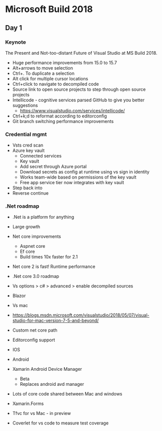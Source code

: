 # Microsoft Build 2018

## Day 1

### Keynote

The Present and Not-too-distant Future of Visual Studio at MS Build 2018.

* Huge performance improvements from 15.0 to 15.7
* Alt+arrows to move selection
* Ctrl+. To duplicate a selection
* Alt click for multiple cursor locations
* Ctrl+click to navigate to decompiled code
* Source link to open source projects to step through open source projects
* Intellicode - cognitive services parsed GitHub to give you better suggestions
  * https://www.visualstudio.com/services/intellicode/
* Ctrl+k;d to reformat according to editorconfig
* Git branch switching performance improvements

### Credential mgmt

* Vsts cred scan
* Azure key vault
  * Connected services
  * Key vault
  * Add secret through Azure portal
  * Download secrets as config at runtime using vs sign in identity
  * Works team-wide based on permissions of the key vault
  * Free app service tier now integrates with key vault
* Step back into
* Reverse continue

### .Net roadmap

* .Net is a platform for anything
* Large growth
* Net core improvements
  * Aspnet core
  * Ef core
  * Build times 10x faster for 2.1
* Net core 2 is fast! Runtime performance

* .Net core 3.0 roadmap

* Vs options > c# > advanced > enable decompiled sources

* Blazor

* Vs mac
* https://blogs.msdn.microsoft.com/visualstudio/2018/05/07/visual-studio-for-mac-version-7-5-and-beyond/
* Custom net core path
* Editorconfig support

* IOS

* Android
* Xamarin Android Device Manager
  * Beta
  * Replaces android avd manager

* Lots of core code shared between Mac and windows

* Xamarin.Forms

* Tfvc for vs Mac - in preview 
* Coverlet for vs code to measure test coverage 
